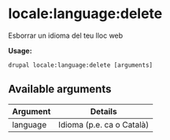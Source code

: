 # locale:language:delete
Esborrar un idioma del teu lloc web

**Usage:**
```
drupal locale:language:delete [arguments]
```

## Available arguments
Argument | Details
---------|-------------
language | Idioma (p.e. ca o Català)
